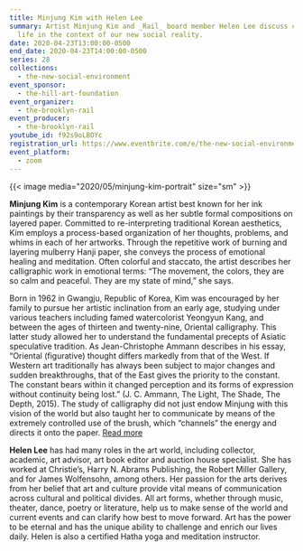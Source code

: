 ```yaml
---
title: Minjung Kim with Helen Lee
summary: Artist Minjung Kim and _Rail_ board member Helen Lee discuss creative
  life in the context of our new social reality.
date: 2020-04-23T13:00:00-0500
end_date: 2020-04-23T14:00:00-0500
series: 28
collections:
  - the-new-social-environment
event_sponsor:
  - the-hill-art-foundation
event_organizer:
  - the-brooklyn-rail
event_producer:
  - the-brooklyn-rail
youtube_id: f92s9oLBOYc
registration_url: https://www.eventbrite.com/e/the-new-social-environment-28-minjung-kim-tickets-102721909998#
event_platform:
  - zoom
---
```

{{< image media="2020/05/minjung-kim-portrait" size="sm" >}}

**Minjung Kim** is a contemporary Korean artist best known for her ink paintings by their transparency as well as her subtle formal compositions on layered paper. Committed to re-interpreting traditional Korean aesthetics, Kim employs a process-based organization of her thoughts, problems, and whims in each of her artworks. Through the repetitive work of burning and layering mulberry Hanji paper, she conveys the process of emotional healing and meditation. Often colorful and staccato, the artist describes her calligraphic work in emotional terms: “The movement, the colors, they are so calm and peaceful. They are my state of mind,” she says.

Born in 1962 in Gwangju, Republic of Korea, Kim was encouraged by her family to pursue her artistic inclination from an early age, studying under various teachers including famed watercolorist Yeongyun Kang, and between the ages of thirteen and twenty-nine, Oriental calligraphy. This latter study allowed her to understand the fundamental precepts of Asiatic speculative tradition. As Jean-Christophe Ammann describes in his essay, “Oriental (figurative) thought differs markedly from that of the West. If Western art traditionally has always been subject to major changes and sudden breakthroughs, that of the East gives the priority to the constant. The constant bears within it changed perception and its forms of expression without continuity being lost.” (J. C. Ammann, The Light, The Shade, The Depth, 2015). The study of calligraphy did not just endow Minjung with this vision of the world but also taught her to communicate by means of the extremely controlled use of the brush, which “channels” the energy and directs it onto the paper. [Read more](http://www.minjung-kim.com/About)

**Helen Lee** has had many roles in the art world, including collector, academic, art advisor, art book editor and auction house specialist. She has worked at Christie’s, Harry N. Abrams Publishing, the Robert Miller Gallery, and for James Wolfensohn, among others. Her passion for the arts derives from her belief that art and culture provide vital means of communication across cultural and political divides. All art forms, whether through music, theater, dance, poetry or literature, help us to make sense of the world and current events and can clarify how best to move forward. Art has the power to be eternal and has the unique ability to challenge and enrich our lives daily. Helen is also a certified Hatha yoga and meditation instructor.